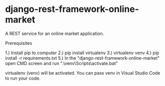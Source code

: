 # django-rest-framework-online-market
A REST service for an online market application.

Prerequisites

1.) Install pip to computer
2.) pip install virtualenv
3.) virtualenv venv
4.) pip install -r requirements.txt
5.) In the "django-rest-framework-online-market" open CMD screen and run ".\venv\Scripts\activate.bat"

virtualenv (venv) will be activated. You can pass venv in Visual Studio Code to run your code.
